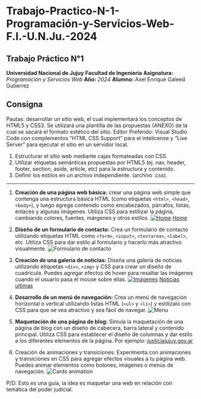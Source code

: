 # Trabajo-Practico-N-1-Programación-y-Servicios-Web-F.I.-U.N.Ju.-2024

## Trabajo Práctico N°1

**Universidad Nacional de Jujuy**
**Facultad de Ingeniería**
**Asignatura:** _Programación y Servicios Web_
**Año:** _2024_
**Alumno:** Axel Enrique Galeed Gutierrez

## Consigna

Pautas: desarrollar un sitio web, el cual implementará los conceptos de HTML5 y CSS3. Se utilizará una plantilla de las propuestas (ANEXO) de la cual se sacará el formato estético del sitio. Editor
Preferido: Visual Studio Code con complementos “HTML CSS Support” para el intelicense y “Live Server” para ejecutar el sitio en un servidor local.

1. Estructurar el sitio web mediante cajas formateadas con CSS.
2. Utilizar etiquetas semánticas propuestas por HTML5 (ej. nav, header, footer, section, aside, article, etc) para la estructura y contenido.
3. Definir los estilos en un archivo independiente. (archivo .css).

------------

1. **Creación de una página web básica:** crear una página web simple que contenga una estructura básica HTML (como etiquetas `<html>`, `<head>`, `<body>`), y luego agrega contenido como encabezados, párrafos, listas, enlaces y algunas imágenes. Utiliza CSS para estilizar la página, cambiando colores, fuentes, márgenes y otros estilos.
[![Home](./assets/imgs/consigna/home.webp "Home")](<https://www.justiciajujuy.gov.ar/plataforma-digital4> "Home")
[Home](https://www.justiciajujuy.gov.ar/plataforma-digital4 "Home")

2. **Diseño de un formulario de contacto:** Crea un formulario de contacto utilizando etiquetas HTML como `<form>`, `<input>`, `<textarea>`, `<label>`, etc. Utiliza CSS para dar estilo al formulario y hacerlo más atractivo visualmente.
![Formulario de contacto](./assets/imgs/consigna/form.webp "Formulario de contacto")

3. **Creación de una galería de noticias:** Diseña una galería de noticias utilizando etiquetas `<div>`, `<img>` y CSS para crear un diseño de cuadrícula. Puedes agregar efectos de hover para resaltar las imágenes cuando el usuario pasa el mouse sobre ellas.
[![Imágenes](./assets/imgs/consigna/images.webp "Imágenes")](<https://www.justiciajujuy.gov.ar/noticias-ultimas/> "Imágenes")
[Noticias ultimas](https://www.justiciajujuy.gov.ar/noticias-ultimas/ "Noticias ultimas")

4. **Desarrollo de un menú de navegación:** Crea un menú de navegación horizontal o vertical utilizando listas HTML (`<ul>` y `<li>`) y estilízalo con CSS para que se vea atractivo y sea fácil de navegar.
![Menu](./assets/imgs/consigna/menu.webp "Menu")

5. **Maquetación de una página de blog:** Simula la maquetación de una página de blog con un diseño de cabecera, barra lateral y contenido principal. Utiliza CSS para establecer el diseño de columnas y dar estilo a los diferentes elementos de la página. Por ejemplo: [justiciajujuy.gov.ar](https://www.justiciajujuy.gov.ar/ "justiciajujuy.gov.ar")

6. Creación de animaciones y transiciones: Experimenta con animaciones y transiciones en CSS para agregar efectos visuales a tu página web. Puedes animar elementos como botones, imágenes o menús de navegación.
![Cards animation](./assets/imgs/consigna/animation-transition.webp "Cards animation")

P/D: Esto es una guía, la idea es maquetar una web en relación con temática del poder judicial.
